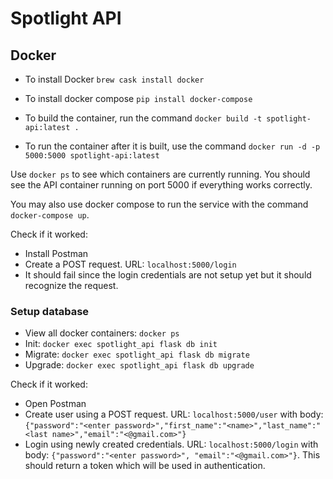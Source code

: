 # Spotlight API

## Docker

- To install Docker `brew cask install docker`

- To install docker compose `pip install docker-compose`

- To build the container, run the command `docker build -t spotlight-api:latest .`

- To run the container after it is built, use the command `docker run -d -p 5000:5000 spotlight-api:latest`

Use `docker ps` to see which containers are currently running. You should see the 
API container running on port 5000 if everything works correctly.

You may also use docker compose to run the service with the command `docker-compose up`.

Check if it worked:

- Install Postman
- Create a POST request. URL: `localhost:5000/login`
- It should fail since the login credentials are not setup yet but it should recognize the request.

### Setup database

- View all docker containers: `docker ps`
- Init: `docker exec spotlight_api flask db init`
- Migrate: `docker exec spotlight_api flask db migrate`
- Upgrade: `docker exec spotlight_api flask db upgrade`

Check if it worked:

- Open Postman
- Create user using a POST request. URL: `localhost:5000/user` with body: `{"password":"<enter password>","first_name":"<name>","last_name":"<last name>","email":"<@gmail.com>"}`
- Login using newly created credentials. URL: `localhost:5000/login` with body: `{"password":"<enter password>", "email":"<@gmail.com>"}`. This should return a token which will be used in authentication.
